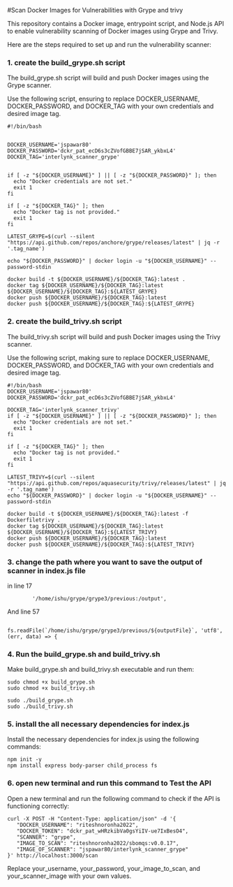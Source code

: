#Scan Docker Images for Vulnerabilities with Grype and trivy

This repository contains a Docker image, entrypoint script, and Node.js API to enable vulnerability scanning of Docker images using Grype and Trivy.

Here are the steps required to set up and run the vulnerability scanner:


### 1. create the build_grype.sh script 

The build_grype.sh script will build and push Docker images using the Grype scanner.

Use the following script, ensuring to replace DOCKER_USERNAME, DOCKER_PASSWORD, and DOCKER_TAG with your own credentials and desired image tag.

```
#!/bin/bash


DOCKER_USERNAME='jspawar80'
DOCKER_PASSWORD='dckr_pat_ecD6s3cZVofGBBE7jSAR_ykbxL4'
DOCKER_TAG='interlynk_scanner_grype'


if [ -z "${DOCKER_USERNAME}" ] || [ -z "${DOCKER_PASSWORD}" ]; then
  echo "Docker credentials are not set."
  exit 1
fi

if [ -z "${DOCKER_TAG}" ]; then
  echo "Docker tag is not provided."
  exit 1
fi

LATEST_GRYPE=$(curl --silent "https://api.github.com/repos/anchore/grype/releases/latest" | jq -r '.tag_name')

echo "${DOCKER_PASSWORD}" | docker login -u "${DOCKER_USERNAME}" --password-stdin

docker build -t ${DOCKER_USERNAME}/${DOCKER_TAG}:latest .
docker tag ${DOCKER_USERNAME}/${DOCKER_TAG}:latest ${DOCKER_USERNAME}/${DOCKER_TAG}:${LATEST_GRYPE}
docker push ${DOCKER_USERNAME}/${DOCKER_TAG}:latest
docker push ${DOCKER_USERNAME}/${DOCKER_TAG}:${LATEST_GRYPE}
```


### 2. create the build_trivy.sh script 

The build_trivy.sh script will build and push Docker images using the Trivy scanner.

Use the following script, making sure to replace DOCKER_USERNAME, DOCKER_PASSWORD, and DOCKER_TAG with your own credentials and desired image tag.

```
#!/bin/bash
DOCKER_USERNAME='jspawar80'
DOCKER_PASSWORD='dckr_pat_ecD6s3cZVofGBBE7jSAR_ykbxL4'

DOCKER_TAG='interlynk_scanner_trivy'
if [ -z "${DOCKER_USERNAME}" ] || [ -z "${DOCKER_PASSWORD}" ]; then
  echo "Docker credentials are not set."
  exit 1
fi

if [ -z "${DOCKER_TAG}" ]; then
  echo "Docker tag is not provided."
  exit 1
fi

LATEST_TRIVY=$(curl --silent "https://api.github.com/repos/aquasecurity/trivy/releases/latest" | jq -r '.tag_name')
echo "${DOCKER_PASSWORD}" | docker login -u "${DOCKER_USERNAME}" --password-stdin

docker build -t ${DOCKER_USERNAME}/${DOCKER_TAG}:latest -f Dockerfiletrivy .
docker tag ${DOCKER_USERNAME}/${DOCKER_TAG}:latest ${DOCKER_USERNAME}/${DOCKER_TAG}:${LATEST_TRIVY}
docker push ${DOCKER_USERNAME}/${DOCKER_TAG}:latest
docker push ${DOCKER_USERNAME}/${DOCKER_TAG}:${LATEST_TRIVY}
````

### 3. change the path where you want to save the output of scanner in index.js file
in line 17
```
        '/home/ishu/grype/grype3/previous:/output',
```
And line 57
```
            fs.readFile(`/home/ishu/grype/grype3/previous/${outputFile}`, 'utf8', (err, data) => {
```

### 4. Run the build_grype.sh and build_trivy.sh  

Make build_grype.sh and build_trivy.sh executable and run them:
```
sudo chmod +x build_grype.sh
sudo chmod +x build_trivy.sh  

sudo ./build_grype.sh
sudo ./build_trivy.sh
```

### 5. install the all necessary dependencies for index.js

Install the necessary dependencies for index.js using the following commands:
```
npm init -y
npm install express body-parser child_process fs
```
### 6. open new terminal and run this command to Test the API
Open a new terminal and run the following command to check if the API is functioning correctly:
```
curl -X POST -H "Content-Type: application/json" -d '{
   "DOCKER_USERNAME": "riteshnoronha2022",
   "DOCKER_TOKEN": "dckr_pat_wHRzkibVa0gsYiIV-ue7IxBesO4",
   "SCANNER": "grype",
   "IMAGE_TO_SCAN": "riteshnoronha2022/sbomqs:v0.0.17",
   "IMAGE_OF_SCANNER": "jspawar80/interlynk_scanner_grype"
}' http://localhost:3000/scan
```
Replace your_username, your_password, your_image_to_scan, and your_scanner_image with your own values.
